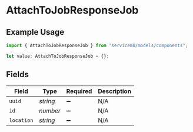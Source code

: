 # AttachToJobResponseJob

## Example Usage

```typescript
import { AttachToJobResponseJob } from "servicem8/models/components";

let value: AttachToJobResponseJob = {};
```

## Fields

| Field              | Type               | Required           | Description        |
| ------------------ | ------------------ | ------------------ | ------------------ |
| `uuid`             | *string*           | :heavy_minus_sign: | N/A                |
| `id`               | *number*           | :heavy_minus_sign: | N/A                |
| `location`         | *string*           | :heavy_minus_sign: | N/A                |